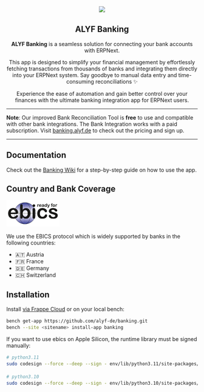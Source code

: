 <div align="center">
	<img src="https://user-images.githubusercontent.com/25857446/226990542-3fcef2dc-b6d0-41df-817e-c1641fabbe0b.png" height="80">
	<h2>ALYF Banking</h2>
</div>

<div align="center">
<p><b>ALYF Banking</b> is a seamless solution for connecting your bank accounts with ERPNext.</p>

<p>This app is designed to simplify your financial management by effortlessly fetching transactions from thousands of banks and integrating them directly into your ERPNext system. Say goodbye to manual data entry and time-consuming reconciliations ✨</p>

<p>Experience the ease of automation and gain better control over your finances with the ultimate banking integration app for ERPNext users.</p>
</div>

<hr>
<b>Note</b>: Our improved Bank Reconciliation Tool is <b>free</b> to use and compatible with other bank integrations. The Bank Integration works with a paid subscription. Visit <a href="https://banking.alyf.de/banking-pricing">banking.alyf.de</a> to check out the pricing and sign up.
<hr>

## Documentation
Check out the [Banking Wiki](https://github.com/alyf-de/banking/wiki) for a step-by-step guide on how to use the app.

## Country and Bank Coverage

<img src="ready_for_ebics.jpg" height="70px">

We use the EBICS protocol which is widely supported by banks in the following countries:

- 🇦🇹 Austria
- 🇫🇷 France
- 🇩🇪 Germany
- 🇨🇭 Switzerland

## Installation

Install [via Frappe Cloud](https://frappecloud.com/marketplace/apps/banking) or on your local bench:

```bash
bench get-app https://github.com/alyf-de/banking.git
bench --site <sitename> install-app banking
```

If you want to use ebics on Apple Silicon, the runtime library must be signed manually:

```bash
# python3.11
sudo codesign --force --deep --sign - env/lib/python3.11/site-packages/fintech/runtime/darwin/aarch64/pyarmor_runtime.so

# python3.10
sudo codesign --force --deep --sign - env/lib/python3.10/site-packages/fintech/pytransform/platforms/darwin/aarch64/_pytransform.dylib
```
